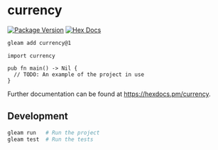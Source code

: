 # currency

[![Package Version](https://img.shields.io/hexpm/v/currency)](https://hex.pm/packages/currency)
[![Hex Docs](https://img.shields.io/badge/hex-docs-ffaff3)](https://hexdocs.pm/currency/)

```sh
gleam add currency@1
```
```gleam
import currency

pub fn main() -> Nil {
  // TODO: An example of the project in use
}
```

Further documentation can be found at <https://hexdocs.pm/currency>.

## Development

```sh
gleam run   # Run the project
gleam test  # Run the tests
```
